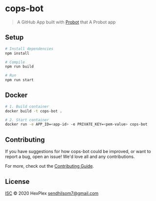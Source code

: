 # cops-bot

> A GitHub App built with [Probot](https://github.com/probot/probot) that A Probot app

## Setup

```sh
# Install dependencies
npm install

# Compile
npm run build

# Run
npm run start
```

## Docker

```sh
# 1. Build container
docker build -t cops-bot .

# 2. Start container
docker run -e APP_ID=<app-id> -e PRIVATE_KEY=<pem-value> cops-bot
```

## Contributing

If you have suggestions for how cops-bot could be improved, or want to report a bug, open an issue! We'd love all and any contributions.

For more, check out the [Contributing Guide](CONTRIBUTING.md).

## License

[ISC](LICENSE) © 2020 HexPlex <sendhilsom7@gmail.com>
